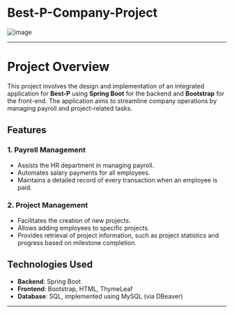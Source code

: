 # Best-P-Company-Project
![image](https://github.com/user-attachments/assets/70e78ce6-d255-40e2-9aac-90867576d8fa)


---

# Project Overview

This project involves the design and implementation of an integrated application for **Best-P** using **Spring Boot** for the backend and **Bootstrap** for the front-end. The application aims to streamline company operations by managing payroll and project-related tasks.

## Features

### 1. Payroll Management
- Assists the HR department in managing payroll.
- Automates salary payments for all employees.
- Maintains a detailed record of every transaction when an employee is paid.

### 2. Project Management
- Facilitates the creation of new projects.
- Allows adding employees to specific projects.
- Provides retrieval of project information, such as project statistics and progress based on milestone completion.

## Technologies Used

- **Backend**: Spring Boot
- **Frontend**: Bootstrap, HTML, ThymeLeaf
- **Database**: SQL, implemented using MySQL (via DBeaver)

---
